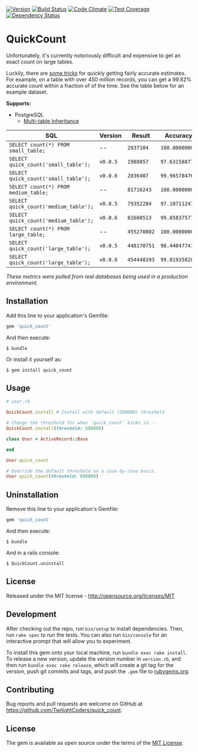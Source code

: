 [![Version      ](https://img.shields.io/gem/v/quick_count.svg?maxAge=2592000)](https://rubygems.org/gems/quick_count)
[![Build Status ](https://travis-ci.org/TwilightCoders/quick_count.svg)](https://travis-ci.org/TwilightCoders/quick_count)
[![Code Climate ](https://api.codeclimate.com/v1/badges/43ba3e038a91b44fba2c/maintainability)](https://codeclimate.com/github/TwilightCoders/quick_count/maintainability)
[![Test Coverage](https://codeclimate.com/github/TwilightCoders/quick_count/badges/coverage.svg)](https://codeclimate.com/github/TwilightCoders/quick_count/coverage)
[![Dependency Status](https://gemnasium.com/badges/github.com/TwilightCoders/quick_count.svg)](https://gemnasium.com/github.com/TwilightCoders/quick_count)

# QuickCount

Unfortunately, it's currently notoriously difficult and expensive to get an exact count on large tables.

Luckily, there are [some tricks](https://www.citusdata.com/blog/2016/10/12/count-performance) for quickly getting fairly accurate estimates. For example, on a table with over 450 million records, you can get a 99.82% accurate count within a fraction of of the time. See the table below for an example dataset.

**Supports:**
- PostgreSQL
  - [Multi-table Inheritance](https://github.com/TwilightCoders/active_record-mti)

| SQL | Version | Result | Accuracy | Time |
| --- | --- | --- | --- | --- |
| `SELECT count(*) FROM small_table;` | -- | `2037104` | `100.0000000%` | `4.900s` |
| `SELECT quick_count('small_table');` | `v0.0.5` | `1988857` | `97.63158877%` | `0.048s` |
| `SELECT quick_count('small_table');` | `v0.0.6` | `2036407` | `99.96578476%` | `0.050s` |
| `SELECT count(*) FROM medium_table;` | -- | `81716243` | `100.0000000%` | `257.5s` |
| `SELECT quick_count('medium_table');` | `v0.0.5` | `79352284` | `97.10711247%` | `0.049s` |
| `SELECT quick_count('medium_table');` | `v0.0.6` | `81600513` | `99.85837577%` | `0.048s` |
| `SELECT count(*) FROM large_table;` | -- | `455270802` | `100.0000000%` | `310.6s` |
| `SELECT quick_count('large_table');` | `v0.0.5` | `448170751` | `98.44047741%` | `0.047s` |
| `SELECT quick_count('large_table');` | `v0.0.6` | `454448393` | `99.81935828%` | `0.046s` |

_These metrics were pulled from real databases being used in a production environment._

## Installation

Add this line to your application's Gemfile:

```ruby
gem 'quick_count'
```

And then execute:

    $ bundle

Or install it yourself as:

    $ gem install quick_count

## Usage

```ruby
# user.rb

QuickCount.install # Install with default (500000) threshold

# Change the threshold for when `quick_count` kicks in...
QuickCount.install(threshold: 500000)

class User < ActiveRecord::Base

end

User.quick_count

# Override the default threshold on a case-by-case basis.
User.quick_count(threshold: 600000)

```

## Uninstallation

Remove this line to your application's Gemfile:

```ruby
gem 'quick_count'
```

And then execute:

    $ bundle

And in a rails console:

    $ QuickCount.uninstall

## License
Released under the MIT license - http://opensource.org/licenses/MIT

## Development

After checking out the repo, run `bin/setup` to install dependencies. Then, run `rake spec` to run the tests. You can also run `bin/console` for an interactive prompt that will allow you to experiment.

To install this gem onto your local machine, run `bundle exec rake install`. To release a new version, update the version number in `version.rb`, and then run `bundle exec rake release`, which will create a git tag for the version, push git commits and tags, and push the `.gem` file to [rubygems.org](https://rubygems.org).

## Contributing

Bug reports and pull requests are welcome on GitHub at https://github.com/TwilightCoders/quick_count.


## License

The gem is available as open source under the terms of the [MIT License](http://opensource.org/licenses/MIT).
